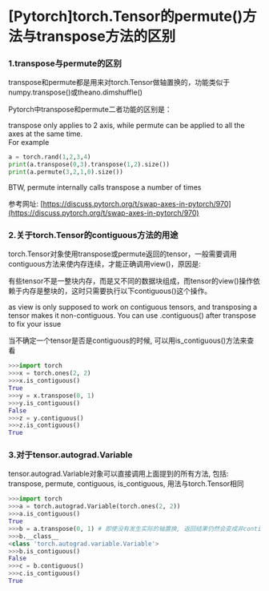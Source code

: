 # \[Pytorch\]torch.Tensor的permute\(\)方法与transpose方法的区别

### 1.transpose与permute的区别

transpose和permute都是用来对torch.Tensor做轴置换的，功能类似于numpy.transpose\(\)或theano.dimshuffle\(\)

Pytorch中transpose和permute二者功能的区别是：

transpose only applies to 2 axis, while permute can be applied to all the axes at the same time.  
For example

```python
a = torch.rand(1,2,3,4)
print(a.transpose(0,3).transpose(1,2).size())
print(a.permute(3,2,1,0).size())
```

BTW, permute internally calls transpose a number of times

参考网址: [https://discuss.pytorch.org/t/swap-axes-in-pytorch/970](https://discuss.pytorch.org/t/swap-axes-in-pytorch/970)

### 2.关于torch.Tensor的contiguous方法的用途

torch.Tensor对象使用transpose或permute返回的tensor，一般需要调用contiguous方法来使内存连续，才能正确调用view\(\)，原因是:

有些tensor不是一整块内存，而是又不同的数据块组成，而tensor的view\(\)操作依赖于内存是整块的，这时只需要执行以下contiguous\(\)这个操作。

as view is only supposed to work on contiguous tensors, and transposing a tensor makes it non-contiguous. You can use .contiguous\(\) after transpose to fix your issue

当不确定一个tensor是否是contiguous的时候, 可以用is\_contiguous\(\)方法来查看

```python
>>>import torch
>>>x = torch.ones(2, 2)
>>>x.is_contiguous()
True
>>>y = x.transpose(0, 1)
>>>y.is_contiguous()
False
>>>z = y.contiguous()
>>>z.is_contiguous()
True
```

### 3.对于tensor.autograd.Variable

tensor.autograd.Variable对象可以直接调用上面提到的所有方法, 包括: transpose, permute, contiguous, is\_contiguous, 用法与torch.Tensor相同

```python
>>>import torch
>>>a = torch.autograd.Variable(torch.ones(2, 2))
>>>a.is_contiguous()
True
>>>b = a.transpose(0, 1) # 即使没有发生实际的轴置换, 返回结果仍然会变成非contiguous的
>>>b.__class__
<class 'torch.autograd.variable.Variable'>
>>>b.is_contiguous()
False
>>>c = b.contiguous()
>>>c.is_contiguous()
True
```



